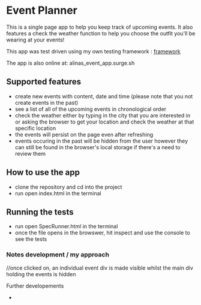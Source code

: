 # Event Planner

This is a single page app to help you keep track of upcoming events. It also features a check the weather function to help you choose the outfit you'll be wearing at your events! 

This app was test driven using my own testing framework : [framework](https://www.google.com "custom framework") 

The app is also online at: alinas_event_app.surge.sh

## Supported features

- create new events with content, date and time (please note that you not create events in the past)
- see a list of all of the upcoming events in chronological order
- check the weather either by typing in the city that you are interested in or asking the browser to get your location and check the weather at that specific location 
- the events will persist on the page even after refreshing
- events occuring in the past will be hidden from the user however they can still be found in the browser's local storage if there's a need to review them

## How to use the app

- clone the repository and cd into the project
- run open index.html in the terminal 

## Running the tests

- run open SpecRunner.html in the terminal
- once the file opens in the browswer, hit inspect and use the console to see the tests


### Notes development / my approach

  //once clicked on, an individual event div is made visible whilst the main div holding the events is hidden


Further developements 

- 
